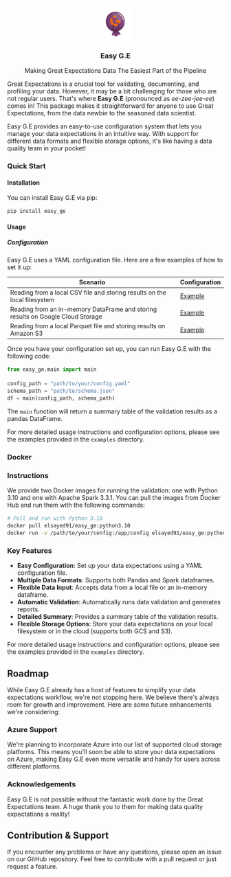 <a name="readme-top"></a>



<br />
<div align="center">
  <a href="">
    <img src="images/gewrap.png" alt="Logo" width="80" height="80">
  </a>

  <h3 align="center">Easy G.E</h3> 
    <p align="center">Making Great Expectations Data The Easiest Part of the Pipeline</p>
  <!-- <img src="https://img.shields.io/badge/build-passing-brightgreen"> <img src="https://img.shields.io/badge/license-MIT-blue"> -->

</div>




Great Expectations is a crucial tool for validating, documenting, and profiling your data. However, it may be a bit challenging for those who are not regular users. That's where **Easy G.E** (pronounced as _ee-zee-jee-ee_) comes in! This package makes it straightforward for anyone to use Great Expectations, from the data newbie to the seasoned data scientist.

Easy G.E provides an easy-to-use configuration system that lets you manage your data expectations in an intuitive way. With support for different data formats and flexible storage options, it's like having a data quality team in your pocket!


### Quick Start

#### Installation

You can install Easy G.E via pip:

```bash
pip install easy_ge
```

#### Usage

##### Configuration

Easy G.E uses a YAML configuration file. Here are a few examples of how to set it up:

| Scenario | Configuration |
|----------|---------------|
| Reading from a local CSV file and storing results on the local filesystem | [Example](examples/file_on_local_filesystem_config.yaml) |
| Reading from an in-memory DataFrame and storing results on Google Cloud Storage | [Example](examples/in_memory_save_to_gcs_config.yaml) |
| Reading from a local Parquet file and storing results on Amazon S3 | [Example](examples/local_file_to_s3_config.yaml) |


Once you have your configuration set up, you can run Easy G.E with the following code:

```python
from easy_ge.main import main

config_path = "path/to/your/config.yaml"
schema_path = "path/to/schema.json"
df = main(config_path, schema_path)
```

The `main` function will return a summary table of the validation results as a pandas DataFrame.

For more detailed usage instructions and configuration options, please see the examples provided in the `examples` directory.
### Docker

### Instructions

We provide two Docker images for running the validation: one with Python 3.10 and one with Apache Spark 3.3.1. You can pull the images from Docker Hub and run them with the following commands:

```bash
# Pull and run with Python 3.10
docker pull elsayed91/easy_ge:python3.10
docker run -v /path/to/your/config:/app/config elsayed91/easy_ge:python3.10 /app/config/config.yaml

```

### Key Features

-   **Easy Configuration**: Set up your data expectations using a YAML configuration file.
-   **Multiple Data Formats**: Supports both Pandas and Spark dataframes.
-   **Flexible Data Input**: Accepts data from a local file or an in-memory dataframe.
-   **Automatic Validation**: Automatically runs data validation and generates reports.
-   **Detailed Summary**: Provides a summary table of the validation results.
-   **Flexible Storage Options**: Store your data expectations on your local filesystem or in the cloud (supports both GCS and S3).

For more detailed usage instructions and configuration options, please see the examples provided in the `examples` directory.

## Roadmap

While Easy G.E already has a host of features to simplify your data expectations workflow, we're not stopping here. We believe there's always room for growth and improvement. Here are some future enhancements we're considering:

### Azure Support

We're planning to incorporate Azure into our list of supported cloud storage platforms. This means you'll soon be able to store your data expectations on Azure, making Easy G.E even more versatile and handy for users across different platforms.


### Acknowledgements

Easy G.E is not possible without the fantastic work done by the Great Expectations team. A huge thank you to them for making data quality expectations a reality!


## Contribution & Support

If you encounter any problems or have any questions, please open an issue on our GitHub repository.
Feel free to contribute with a pull request or just request a feature.
